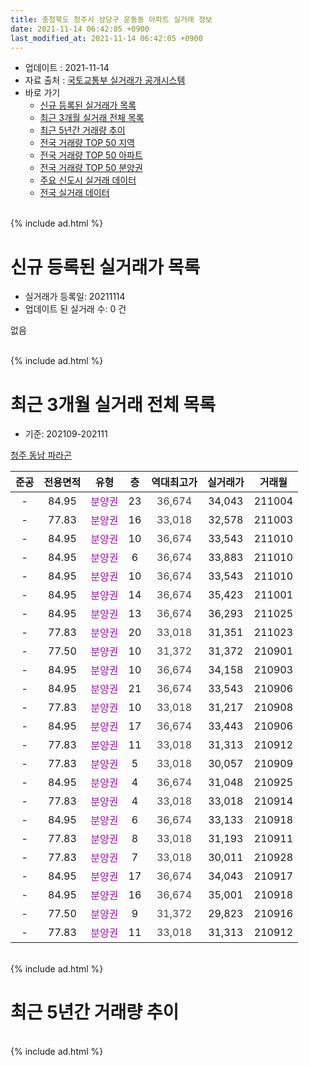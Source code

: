 ```yaml
---
title: 충청북도 청주시 상당구 운동동 아파트 실거래 정보
date: 2021-11-14 06:42:05 +0900
last_modified_at: 2021-11-14 06:42:05 +0900
---
```


* 업데이트 : 2021-11-14
* 자료 출처 : [국토교통부 실거래가 공개시스템](http://rt.molit.go.kr)
* 바로 가기
    * [신규 등록된 실거래가 목록](#신규-등록된-실거래가-목록)
    * [최근 3개월 실거래 전체 목록](#최근-3개월-실거래-전체-목록)
    * [최근 5년간 거래량 추이](#최근-5년간-거래량-추이)
    * [전국 거래량 TOP 50 지역](https://inasie.github.io/apt-trade-info/최근-3개월-전국에서-가장-거래가-많이-발생한-지역)
    * [전국 거래량 TOP 50 아파트](https://inasie.github.io/apt-trade-info/최근-3개월-전국에서-가장-거래가-많이-발생한-아파트)
    * [전국 거래량 TOP 50 분양권](https://inasie.github.io/apt-trade-info/최근-3개월-전국에서-가장-거래가-많이-발생한-분양권)
    * [주요 신도시 실거래 데이터](https://inasie.github.io/apt-trade-info/주요-신도시)
    * [전국 실거래 데이터](https://inasie.github.io/apt-trade-info/전국)
<br>
{% include ad.html %}
<br>

# 신규 등록된 실거래가 목록
* 실거래가 등록일: 20211114
* 업데이트 된 실거래 수: 0 건

없음

<br>
{% include ad.html %}
<br>

# 최근 3개월 실거래 전체 목록
* 기준: 202109-202111


[청주 동남 파라곤](https://search.naver.com/search.naver?query=%EC%B6%A9%EC%B2%AD%EB%B6%81%EB%8F%84+%EC%B2%AD%EC%A3%BC%EC%8B%9C+%EC%83%81%EB%8B%B9%EA%B5%AC+%EC%9A%B4%EB%8F%99%EB%8F%99+%EC%B2%AD%EC%A3%BC+%EB%8F%99%EB%82%A8+%ED%8C%8C%EB%9D%BC%EA%B3%A4)

|준공|전용면적|유형|층|역대최고가|실거래가|거래월|
|:---:|:---:|:---:|:---:|:---:|:---:|:---:|
|-|84.95|<span style="color:#9C11A5">분양권</span>|23|<span style="color:#444444">36,674</span>|34,043|211004|
|-|77.83|<span style="color:#9C11A5">분양권</span>|16|<span style="color:#444444">33,018</span>|32,578|211003|
|-|84.95|<span style="color:#9C11A5">분양권</span>|10|<span style="color:#444444">36,674</span>|33,543|211010|
|-|84.95|<span style="color:#9C11A5">분양권</span>|6|<span style="color:#444444">36,674</span>|33,883|211010|
|-|84.95|<span style="color:#9C11A5">분양권</span>|10|<span style="color:#444444">36,674</span>|33,543|211010|
|-|84.95|<span style="color:#9C11A5">분양권</span>|14|<span style="color:#444444">36,674</span>|35,423|211001|
|-|84.95|<span style="color:#9C11A5">분양권</span>|13|<span style="color:#444444">36,674</span>|36,293|211025|
|-|77.83|<span style="color:#9C11A5">분양권</span>|20|<span style="color:#444444">33,018</span>|31,351|211023|
|-|77.50|<span style="color:#9C11A5">분양권</span>|10|<span style="color:#444444">31,372</span>|31,372|210901|
|-|84.95|<span style="color:#9C11A5">분양권</span>|10|<span style="color:#444444">36,674</span>|34,158|210903|
|-|84.95|<span style="color:#9C11A5">분양권</span>|21|<span style="color:#444444">36,674</span>|33,543|210906|
|-|77.83|<span style="color:#9C11A5">분양권</span>|10|<span style="color:#444444">33,018</span>|31,217|210908|
|-|84.95|<span style="color:#9C11A5">분양권</span>|17|<span style="color:#444444">36,674</span>|33,443|210906|
|-|77.83|<span style="color:#9C11A5">분양권</span>|11|<span style="color:#444444">33,018</span>|31,313|210912|
|-|77.83|<span style="color:#9C11A5">분양권</span>|5|<span style="color:#444444">33,018</span>|30,057|210909|
|-|84.95|<span style="color:#9C11A5">분양권</span>|4|<span style="color:#444444">36,674</span>|31,048|210925|
|-|77.83|<span style="color:#9C11A5">분양권</span>|4|<span style="color:#444444">33,018</span>|33,018|210914|
|-|84.95|<span style="color:#9C11A5">분양권</span>|6|<span style="color:#444444">36,674</span>|33,133|210918|
|-|77.83|<span style="color:#9C11A5">분양권</span>|8|<span style="color:#444444">33,018</span>|31,193|210911|
|-|77.83|<span style="color:#9C11A5">분양권</span>|7|<span style="color:#444444">33,018</span>|30,011|210928|
|-|84.95|<span style="color:#9C11A5">분양권</span>|17|<span style="color:#444444">36,674</span>|34,043|210917|
|-|84.95|<span style="color:#9C11A5">분양권</span>|16|<span style="color:#444444">36,674</span>|35,001|210918|
|-|77.50|<span style="color:#9C11A5">분양권</span>|9|<span style="color:#444444">31,372</span>|29,823|210916|
|-|77.83|<span style="color:#9C11A5">분양권</span>|11|<span style="color:#444444">33,018</span>|31,313|210912|


<br>
{% include ad.html %}
<br>

# 최근 5년간 거래량 추이


<div style="width:100%;">
    <canvas id="deal_progress" height="200"></canvas>
</div>

<script>
new Chart(document.getElementById("deal_progress"), {
    type: 'line',
    data: {
        labels: ['201611','201612','201701','201702','201703','201704','201705','201706','201707','201708','201709','201710','201711','201712','201801','201802','201803','201804','201805','201806','201807','201808','201809','201810','201811','201812','201901','201902','201903','201904','201905','201906','201907','201908','201909','201910','201911','201912','202001','202002','202003','202004','202005','202006','202007','202008','202009','202010','202011','202012','202101','202102','202103','202104','202105','202106','202107','202108','202109','202110','202111'],
        datasets: [{
            label: '매매',
            pointRadius: 1,
            data: [0, 0, 0, 0, 0, 0, 0, 0, 0, 0, 0, 0, 0, 0, 0, 0, 1, 0, 0, 0, 0, 0, 0, 5, 2, 0, 5, 3, 2, 5, 3, 3, 5, 9, 14, 40, 53, 74, 116, 70, 0, 0, 0, 0, 0, 0, 0, 0, 0, 0, 0, 0, 0, 0, 0, 0, 9, 54, 16, 8, 0],
            borderColor: "rgba(255, 201, 14, 1)",
            backgroundColor: "rgba(255, 201, 14, 0.5)",
            fill: false,
            lineTension: 0
        },{
            label: '전월세',
            pointRadius: 1,
            data: [0, 0, 0, 0, 0, 0, 0, 0, 0, 0, 0, 0, 0, 0, 0, 0, 0, 0, 0, 0, 0, 0, 0, 0, 0, 0, 0, 0, 0, 0, 0, 0, 0, 0, 0, 0, 0, 0, 0, 0, 0, 0, 0, 0, 0, 0, 0, 0, 0, 0, 0, 0, 0, 0, 0, 0, 0, 0, 0, 0, 0],
            borderColor: "rgba(0, 141, 185, 1)",
            backgroundColor: "rgba(0, 141, 185, 0.5)",
            fill: false,
            lineTension: 0
        }
        ]
    },
    options: {
        responsive: true,
        title: {
            display: false
        },
        tooltips: {
            mode: 'index',
            intersect: false
        },
        hover: {
            mode: 'nearest',
            intersect: true
        },
        scales: {
            xAxes: [{
                display: true,
                scaleLabel: {
                    display: true,
                    labelString: '년/월'
                }
            }],
            yAxes: [{
                display: true,
                ticks: {
                    suggestedMin: 0,
                },
                scaleLabel: {
                    display: true,
                    labelString: '실거래 수'
                }
            }]
        }
    }
});

</script>


<br>
{% include ad.html %}
<br>


